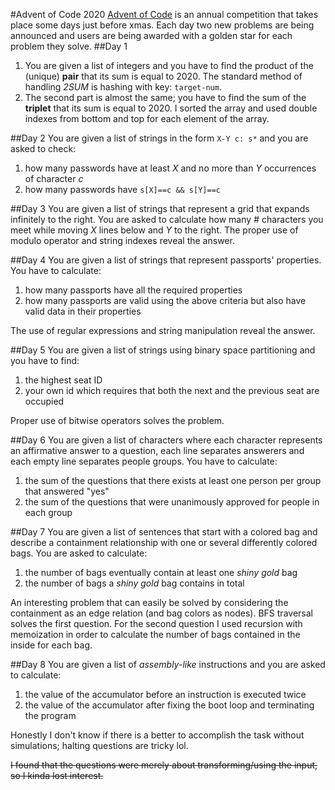 #Advent of Code 2020
[Advent of Code](https://adventofcode.com/2020) is an annual competition 
that takes place some days just before xmas. Each day two new problems are being announced and 
users are being awarded with a golden star for each problem they solve.
##Day 1
1. You are given a list of integers and you have to find the product of the
(unique) **pair** that its sum is equal to 2020. The standard method of
handling _2SUM_ is hashing with key: `target-num`.
1. The second part is almost the same; you have to find the sum of the
**triplet** that its sum is equal to 2020. I sorted the array and used 
   double indexes from bottom and top for each element of the array.
   
##Day 2
You are given a list of strings in the form `X-Y c: s*` and you are asked to check: 
1. how many passwords have at least _X_ and no more than _Y_ occurrences of character _c_
1. how many passwords have `s[X]==c && s[Y]==c`

##Day 3
You are given a list of strings that represent a grid that expands infinitely to the right. You
are asked to calculate how many _#_ characters you meet while moving _X_ lines below and _Y_ to
the right. The proper use of modulo operator and string indexes reveal the answer.

##Day 4
You are given a list of strings that represent passports' properties. You have to calculate:
1. how many passports have all the required properties
1. how many passports are valid using the above criteria but also have valid data in their
properties 
   
The use of regular expressions and string manipulation reveal the answer.

##Day 5
You are given a list of strings using binary space partitioning and you have to find:
1. the highest seat ID
1. your own id which requires that both the next and the previous seat are occupied

Proper use of bitwise operators solves the problem.

##Day 6
You are given a list of characters where each character represents an affirmative 
answer to a question, each line separates answerers and each empty line separates
people groups. You have to calculate:
1. the sum of the questions that there exists at least one person per group that
answered "yes"
1. the sum of the questions that were unanimously approved for people in each
group
   
##Day 7
You are given a list of sentences that start with a colored bag and describe a 
containment relationship with one or several differently colored bags. You are 
asked to calculate:
1. the number of bags eventually contain at least one _shiny gold_ bag
1. the number of bags a _shiny gold_ bag contains in total

An interesting problem that can easily be solved by considering the containment
as an edge relation (and bag colors as nodes). BFS traversal solves the first
question. For the second question I used recursion with memoization in order 
to calculate the number of bags contained in the inside for each bag.

##Day 8
You are given a list of _assembly-like_ instructions and you are asked to calculate:
1. the value of the accumulator before an instruction is executed twice
1. the value of the accumulator after fixing the boot loop and terminating the program

Honestly I don't know if there is a better to accomplish the task without simulations;
halting questions are tricky lol.

~~I found that the questions were merely about transforming/using the input, so I kinda
lost interest.~~